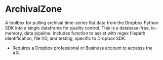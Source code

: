 # ArchivalZone
A toolbox for pulling archival time-series flat data from the Dropbox Python SDK into a single dataframe for quality control. This is a database-free, in-memory, data pipeline. Includes function to assist with regex filepath identification, file I/O, and testing, specific to Dropbox SDK. 


* Requires a Dropbox professional or Business account to accesss the API.
